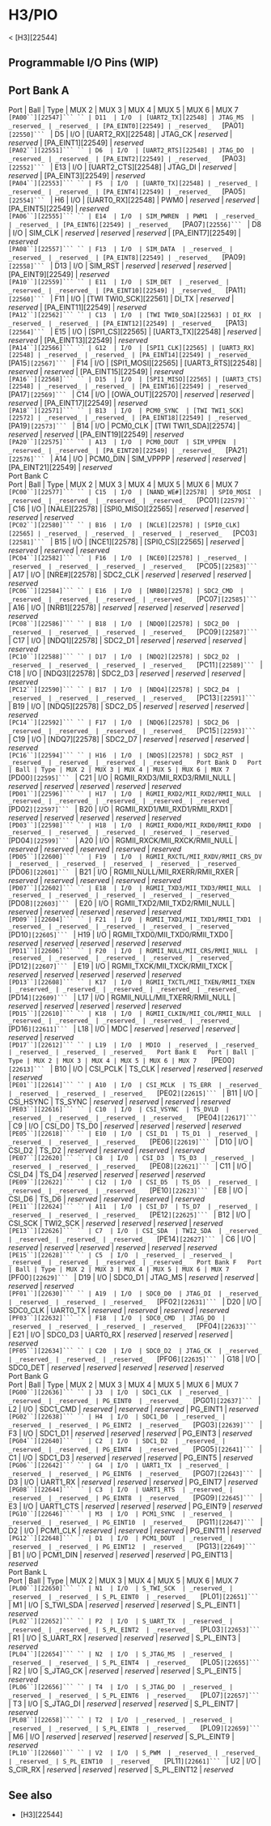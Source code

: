 # H3/PIO
< [H3][22544]
 
## Programmable I/O Pins (WIP)
Port Bank A  
---  
Port | Ball | Type | MUX 2 | MUX 3 | MUX 4 | MUX 5 | MUX 6 | MUX 7   
`[PA00``][22547]``` `` | D11  | I/O  | [UART2_TX][22548] | JTAG_MS  | _reserved_ | _reserved_ | [PA_EINT0][22549] | _reserved_  
`[PA01``][22550]``` `` | D5  | I/O  | [UART2_RX][22548] | JTAG_CK  | _reserved_ | _reserved_ | [PA_EINT1][22549] | _reserved_  
`[PA02``][22551]``` `` | D6  | I/O  | [UART2_RTS][22548] | JTAG_DO  | _reserved_ | _reserved_ | [PA_EINT2][22549] | _reserved_  
`[PA03``][22552]``` `` | E13  | I/O  | [UART2_CTS][22548] | JTAG_DI  | _reserved_ | _reserved_ | [PA_EINT3][22549] | _reserved_  
`[PA04``][22553]``` `` | F5  | I/O  | [UART0_TX][22548] | _reserved_ | _reserved_ | _reserved_ | [PA_EINT4][22549] | _reserved_  
`[PA05``][22554]``` `` | H6  | I/O  | [UART0_RX][22548] | PWM0  | _reserved_ | _reserved_ | [PA_EINT5][22549] | _reserved_  
`[PA06``][22555]``` `` | E14  | I/O  | SIM_PWREN  | PWM1  | _reserved_ | _reserved_ | [PA_EINT6][22549] | _reserved_  
`[PA07``][22556]``` `` | D8  | I/O  | SIM_CLK  | _reserved_ | _reserved_ | _reserved_ | [PA_EINT7][22549] | _reserved_  
`[PA08``][22557]``` `` | F13  | I/O  | SIM_DATA  | _reserved_ | _reserved_ | _reserved_ | [PA_EINT8][22549] | _reserved_  
`[PA09``][22558]``` `` | D13  | I/O  | SIM_RST  | _reserved_ | _reserved_ | _reserved_ | [PA_EINT9][22549] | _reserved_  
`[PA10``][22559]``` `` | E11  | I/O  | SIM_DET  | _reserved_ | _reserved_ | _reserved_ | [PA_EINT10][22549] | _reserved_  
`[PA11``][22560]``` `` | F11  | I/O  | [TWI TWI0_SCK][22561] | DI_TX  | _reserved_ | _reserved_ | [PA_EINT11][22549] | _reserved_  
`[PA12``][22562]``` `` | C13  | I/O  | [TWI TWI0_SDA][22563] | DI_RX  | _reserved_ | _reserved_ | [PA_EINT12][22549] | _reserved_  
`[PA13``][22564]``` `` | E15  | I/O  | [SPI1_CS][22565] | [UART3_TX][22548] | _reserved_ | _reserved_ | [PA_EINT13][22549] | _reserved_  
`[PA14``][22566]``` `` | G12  | I/O  | [SPI1_CLK][22565] | [UART3_RX][22548] | _reserved_ | _reserved_ | [PA_EINT14][22549] | _reserved_  
`[PA15``][22567]``` `` | F14  | I/O  | [SPI1_MOSI][22565] | [UART3_RTS][22548] | _reserved_ | _reserved_ | [PA_EINT15][22549] | _reserved_  
`[PA16``][22568]``` `` | D15  | I/O  | [SPI1_MISO][22565] | [UART3_CTS][22548] | _reserved_ | _reserved_ | [PA_EINT16][22549] | _reserved_  
`[PA17``][22569]``` `` | C14  | I/O  | [OWA_OUT][22570] | _reserved_ | _reserved_ | _reserved_ | [PA_EINT17][22549] | _reserved_  
`[PA18``][22571]``` `` | B13  | I/O  | PCM0_SYNC  | [TWI TWI1_SCK][22572] | _reserved_ | _reserved_ | [PA_EINT18][22549] | _reserved_  
`[PA19``][22573]``` `` | B14  | I/O  | PCM0_CLK  | [TWI TWI1_SDA][22574] | _reserved_ | _reserved_ | [PA_EINT19][22549] | _reserved_  
`[PA20``][22575]``` `` | A13  | I/O  | PCM0_DOUT  | SIM_VPPEN  | _reserved_ | _reserved_ | [PA_EINT20][22549] | _reserved_  
`[PA21``][22576]``` `` | A14  | I/O  | PCM0_DIN  | SIM_VPPPP  | _reserved_ | _reserved_ | [PA_EINT21][22549] | _reserved_  
Port Bank C  
Port | Ball | Type | MUX 2 | MUX 3 | MUX 4 | MUX 5 | MUX 6 | MUX 7   
`[PC00``][22577]``` `` | C15  | I/O  | [NAND_WE#][22578] | SPI0_MOSI  | _reserved_ | _reserved_ | _reserved_ | _reserved_  
`[PC01``][22579]``` `` | C16  | I/O  | [NALE][22578] | [SPI0_MISO][22565] | _reserved_ | _reserved_ | _reserved_ | _reserved_  
`[PC02``][22580]``` `` | B16  | I/O  | [NCLE][22578] | [SPI0_CLK][22565] | _reserved_ | _reserved_ | _reserved_ | _reserved_  
`[PC03``][22581]``` `` | B15  | I/O  | [NCE1][22578] | [SPI0_CS][22565] | _reserved_ | _reserved_ | _reserved_ | _reserved_  
`[PC04``][22582]``` `` | F16  | I/O  | [NCE0][22578] | _reserved_ | _reserved_ | _reserved_ | _reserved_ | _reserved_  
`[PC05``][22583]``` `` | A17  | I/O  | [NRE#][22578] | SDC2_CLK  | _reserved_ | _reserved_ | _reserved_ | _reserved_  
`[PC06``][22584]``` `` | E16  | I/O  | [NRB0][22578] | SDC2_CMD  | _reserved_ | _reserved_ | _reserved_ | _reserved_  
`[PC07``][22585]``` `` | A16  | I/O  | [NRB1][22578] | _reserved_ | _reserved_ | _reserved_ | _reserved_ | _reserved_  
`[PC08``][22586]``` `` | B18  | I/O  | [NDQ0][22578] | SDC2_D0  | _reserved_ | _reserved_ | _reserved_ | _reserved_  
`[PC09``][22587]``` `` | C17  | I/O  | [NDQ1][22578] | SDC2_D1  | _reserved_ | _reserved_ | _reserved_ | _reserved_  
`[PC10``][22588]``` `` | D17  | I/O  | [NDQ2][22578] | SDC2_D2  | _reserved_ | _reserved_ | _reserved_ | _reserved_  
`[PC11``][22589]``` `` | C18  | I/O  | [NDQ3][22578] | SDC2_D3  | _reserved_ | _reserved_ | _reserved_ | _reserved_  
`[PC12``][22590]``` `` | B17  | I/O  | [NDQ4][22578] | SDC2_D4  | _reserved_ | _reserved_ | _reserved_ | _reserved_  
`[PC13``][22591]``` `` | B19  | I/O  | [NDQ5][22578] | SDC2_D5  | _reserved_ | _reserved_ | _reserved_ | _reserved_  
`[PC14``][22592]``` `` | F17  | I/O  | [NDQ6][22578] | SDC2_D6  | _reserved_ | _reserved_ | _reserved_ | _reserved_  
`[PC15``][22593]``` `` | C19  | I/O  | [NDQ7][22578] | SDC2_D7  | _reserved_ | _reserved_ | _reserved_ | _reserved_  
`[PC16``][22594]``` `` | H16  | I/O  | [NDQS][22578] | SDC2_RST  | _reserved_ | _reserved_ | _reserved_ | _reserved_  
Port Bank D  
Port | Ball | Type | MUX 2 | MUX 3 | MUX 4 | MUX 5 | MUX 6 | MUX 7   
`[PD00``][22595]``` `` | C21  | I/O  | RGMII_RXD3/MII_RXD3/RMII_NULL  | _reserved_ | _reserved_ | _reserved_ | _reserved_ | _reserved_  
`[PD01``][22596]``` `` | H17  | I/O  | RGMII_RXD2/MII_RXD2/RMII_NULL  | _reserved_ | _reserved_ | _reserved_ | _reserved_ | _reserved_  
`[PD02``][22597]``` `` | B20  | I/O  | RGMII_RXD1/MII_RXD1/RMII_RXD1  | _reserved_ | _reserved_ | _reserved_ | _reserved_ | _reserved_  
`[PD03``][22598]``` `` | H18  | I/O  | RGMII_RXD0/MII_RXD0/RMII_RXD0  | _reserved_ | _reserved_ | _reserved_ | _reserved_ | _reserved_  
`[PD04``][22599]``` `` | A20  | I/O  | RGMII_RXCK/MII_RXCK/RMII_NULL  | _reserved_ | _reserved_ | _reserved_ | _reserved_ | _reserved_  
`[PD05``][22600]``` `` | F19  | I/O  | RGMII_RXCTL/MII_RXDV/RMII_CRS_DV  | _reserved_ | _reserved_ | _reserved_ | _reserved_ | _reserved_  
`[PD06``][22601]``` `` | B21  | I/O  | RGMII_NULL/MII_RXERR/RMII_RXER  | _reserved_ | _reserved_ | _reserved_ | _reserved_ | _reserved_  
`[PD07``][22602]``` `` | E18  | I/O  | RGMII_TXD3/MII_TXD3/RMII_NULL  | _reserved_ | _reserved_ | _reserved_ | _reserved_ | _reserved_  
`[PD08``][22603]``` `` | E20  | I/O  | RGMII_TXD2/MII_TXD2/RMII_NULL  | _reserved_ | _reserved_ | _reserved_ | _reserved_ | _reserved_  
`[PD09``][22604]``` `` | F21  | I/O  | RGMII_TXD1/MII_TXD1/RMII_TXD1  | _reserved_ | _reserved_ | _reserved_ | _reserved_ | _reserved_  
`[PD10``][22605]``` `` | H19  | I/O  | RGMII_TXD0/MII_TXD0/RMII_TXD0  | _reserved_ | _reserved_ | _reserved_ | _reserved_ | _reserved_  
`[PD11``][22606]``` `` | F20  | I/O  | RGMII_NULL/MII_CRS/RMII_NULL  | _reserved_ | _reserved_ | _reserved_ | _reserved_ | _reserved_  
`[PD12``][22607]``` `` | E19  | I/O  | RGMII_TXCK/MII_TXCK/RMII_TXCK  | _reserved_ | _reserved_ | _reserved_ | _reserved_ | _reserved_  
`[PD13``][22608]``` `` | K17  | I/O  | RGMII_TXCTL/MII_TXEN/RMII_TXEN  | _reserved_ | _reserved_ | _reserved_ | _reserved_ | _reserved_  
`[PD14``][22609]``` `` | L17  | I/O  | RGMII_NULL/MII_TXERR/RMII_NULL  | _reserved_ | _reserved_ | _reserved_ | _reserved_ | _reserved_  
`[PD15``][22610]``` `` | K18  | I/O  | RGMII_CLKIN/MII_COL/RMII_NULL  | _reserved_ | _reserved_ | _reserved_ | _reserved_ | _reserved_  
`[PD16``][22611]``` `` | L18  | I/O  | MDC  | _reserved_ | _reserved_ | _reserved_ | _reserved_ | _reserved_  
`[PD17``][22612]``` `` | L19  | I/O  | MDIO  | _reserved_ | _reserved_ | _reserved_ | _reserved_ | _reserved_  
Port Bank E  
Port | Ball | Type | MUX 2 | MUX 3 | MUX 4 | MUX 5 | MUX 6 | MUX 7   
`[PE00``][22613]``` `` | B10  | I/O  | CSI_PCLK  | TS_CLK  | _reserved_ | _reserved_ | _reserved_ | _reserved_  
`[PE01``][22614]``` `` | A10  | I/O  | CSI_MCLK  | TS_ERR  | _reserved_ | _reserved_ | _reserved_ | _reserved_  
`[PE02``][22615]``` `` | B11  | I/O  | CSI_HSYNC  | TS_SYNC  | _reserved_ | _reserved_ | _reserved_ | _reserved_  
`[PE03``][22616]``` `` | C10  | I/O  | CSI_VSYNC  | TS_DVLD  | _reserved_ | _reserved_ | _reserved_ | _reserved_  
`[PE04``][22617]``` `` | C9  | I/O  | CSI_D0  | TS_D0  | _reserved_ | _reserved_ | _reserved_ | _reserved_  
`[PE05``][22618]``` `` | E10  | I/O  | CSI_D1  | TS_D1  | _reserved_ | _reserved_ | _reserved_ | _reserved_  
`[PE06``][22619]``` `` | D10  | I/O  | CSI_D2  | TS_D2  | _reserved_ | _reserved_ | _reserved_ | _reserved_  
`[PE07``][22620]``` `` | C8  | I/O  | CSI_D3  | TS_D3  | _reserved_ | _reserved_ | _reserved_ | _reserved_  
`[PE08``][22621]``` `` | C11  | I/O  | CSI_D4  | TS_D4  | _reserved_ | _reserved_ | _reserved_ | _reserved_  
`[PE09``][22622]``` `` | C12  | I/O  | CSI_D5  | TS_D5  | _reserved_ | _reserved_ | _reserved_ | _reserved_  
`[PE10``][22623]``` `` | E8  | I/O  | CSI_D6  | TS_D6  | _reserved_ | _reserved_ | _reserved_ | _reserved_  
`[PE11``][22624]``` `` | A11  | I/O  | CSI_D7  | TS_D7  | _reserved_ | _reserved_ | _reserved_ | _reserved_  
`[PE12``][22625]``` `` | B12  | I/O  | CSI_SCK  | TWI2_SCK  | _reserved_ | _reserved_ | _reserved_ | _reserved_  
`[PE13``][22626]``` `` | C7  | I/O  | CSI_SDA  | TWI2_SDA  | _reserved_ | _reserved_ | _reserved_ | _reserved_  
`[PE14``][22627]``` `` | C6  | I/O  | _reserved_ | _reserved_ | _reserved_ | _reserved_ | _reserved_ | _reserved_  
`[PE15``][22628]``` `` | C5  | I/O  | _reserved_ | _reserved_ | _reserved_ | _reserved_ | _reserved_ | _reserved_  
Port Bank F  
Port | Ball | Type | MUX 2 | MUX 3 | MUX 4 | MUX 5 | MUX 6 | MUX 7   
`[PF00``][22629]``` `` | D19  | I/O  | SDC0_D1  | JTAG_MS  | _reserved_ | _reserved_ | _reserved_ | _reserved_  
`[PF01``][22630]``` `` | A19  | I/O  | SDC0_D0  | JTAG_DI  | _reserved_ | _reserved_ | _reserved_ | _reserved_  
`[PF02``][22631]``` `` | D20  | I/O  | SDC0_CLK  | UART0_TX  | _reserved_ | _reserved_ | _reserved_ | _reserved_  
`[PF03``][22632]``` `` | F18  | I/O  | SDC0_CMD  | JTAG_DO  | _reserved_ | _reserved_ | _reserved_ | _reserved_  
`[PF04``][22633]``` `` | E21  | I/O  | SDC0_D3  | UART0_RX  | _reserved_ | _reserved_ | _reserved_ | _reserved_  
`[PF05``][22634]``` `` | C20  | I/O  | SDC0_D2  | JTAG_CK  | _reserved_ | _reserved_ | _reserved_ | _reserved_  
`[PF06``][22635]``` `` | G18  | I/O  | SDC0_DET  | _reserved_ | _reserved_ | _reserved_ | _reserved_ | _reserved_  
Port Bank G  
Port | Ball | Type | MUX 2 | MUX 3 | MUX 4 | MUX 5 | MUX 6 | MUX 7   
`[PG00``][22636]``` `` | J3  | I/O  | SDC1_CLK  | _reserved_ | _reserved_ | _reserved_ | PG_EINT0  | _reserved_  
`[PG01``][22637]``` `` | L2  | I/O  | SDC1_CMD  | _reserved_ | _reserved_ | _reserved_ | PG_EINT1  | _reserved_  
`[PG02``][22638]``` `` | H4  | I/O  | SDC1_D0  | _reserved_ | _reserved_ | _reserved_ | PG_EINT2  | _reserved_  
`[PG03``][22639]``` `` | F3  | I/O  | SDC1_D1  | _reserved_ | _reserved_ | _reserved_ | PG_EINT3  | _reserved_  
`[PG04``][22640]``` `` | C2  | I/O  | SDC1_D2  | _reserved_ | _reserved_ | _reserved_ | PG_EINT4  | _reserved_  
`[PG05``][22641]``` `` | C1  | I/O  | SDC1_D3  | _reserved_ | _reserved_ | _reserved_ | PG_EINT5  | _reserved_  
`[PG06``][22642]``` `` | G4  | I/O  | UART1_TX  | _reserved_ | _reserved_ | _reserved_ | PG_EINT6  | _reserved_  
`[PG07``][22643]``` `` | D3  | I/O  | UART1_RX  | _reserved_ | _reserved_ | _reserved_ | PG_EINT7  | _reserved_  
`[PG08``][22644]``` `` | C3  | I/O  | UART1_RTS  | _reserved_ | _reserved_ | _reserved_ | PG_EINT8  | _reserved_  
`[PG09``][22645]``` `` | E3  | I/O  | UART1_CTS  | _reserved_ | _reserved_ | _reserved_ | PG_EINT9  | _reserved_  
`[PG10``][22646]``` `` | M3  | I/O  | PCM1_SYNC  | _reserved_ | _reserved_ | _reserved_ | PG_EINT10  | _reserved_  
`[PG11``][22647]``` `` | D2  | I/O  | PCM1_CLK  | _reserved_ | _reserved_ | _reserved_ | PG_EINT11  | _reserved_  
`[PG12``][22648]``` `` | D1  | I/O  | PCM1_DOUT  | _reserved_ | _reserved_ | _reserved_ | PG_EINT12  | _reserved_  
`[PG13``][22649]``` `` | B1  | I/O  | PCM1_DIN  | _reserved_ | _reserved_ | _reserved_ | PG_EINT13  | _reserved_  
Port Bank L  
Port | Ball | Type | MUX 2 | MUX 3 | MUX 4 | MUX 5 | MUX 6 | MUX 7   
`[PL00``][22650]``` `` | N1  | I/O  | S_TWI_SCK  | _reserved_ | _reserved_ | _reserved_ | S_PL_EINT0  | _reserved_  
`[PL01``][22651]``` `` | M1  | I/O  | S_TWI_SDA  | _reserved_ | _reserved_ | _reserved_ | S_PL_EINT1  | _reserved_  
`[PL02``][22652]``` `` | P2  | I/O  | S_UART_TX  | _reserved_ | _reserved_ | _reserved_ | S_PL_EINT2  | _reserved_  
`[PL03``][22653]``` `` | R1  | I/O  | S_UART_RX  | _reserved_ | _reserved_ | _reserved_ | S_PL_EINT3  | _reserved_  
`[PL04``][22654]``` `` | N2  | I/O  | S_JTAG_MS  | _reserved_ | _reserved_ | _reserved_ | S_PL_EINT4  | _reserved_  
`[PL05``][22655]``` `` | R2  | I/O  | S_JTAG_CK  | _reserved_ | _reserved_ | _reserved_ | S_PL_EINT5  | _reserved_  
`[PL06``][22656]``` `` | T4  | I/O  | S_JTAG_DO  | _reserved_ | _reserved_ | _reserved_ | S_PL_EINT6  | _reserved_  
`[PL07``][22657]``` `` | T3  | I/O  | S_JTAG_DI  | _reserved_ | _reserved_ | _reserved_ | S_PL_EINT7  | _reserved_  
`[PL08``][22658]``` `` | T2  | I/O  | _reserved_ | _reserved_ | _reserved_ | _reserved_ | S_PL_EINT8  | _reserved_  
`[PL09``][22659]``` `` | M6  | I/O  | _reserved_ | _reserved_ | _reserved_ | _reserved_ | S_PL_EINT9  | _reserved_  
`[PL10``][22660]``` `` | V2  | I/O  | S_PWM  | _reserved_ | _reserved_ | _reserved_ | S_PL_EINT10  | _reserved_  
`[PL11``][22661]``` `` | U2  | I/O  | S_CIR_RX  | _reserved_ | _reserved_ | _reserved_ | S_PL_EINT12  | _reserved_  
## See also
  * [H3][22544]
